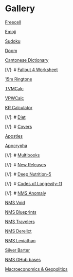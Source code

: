 # Gallery

[Freecell](http://freecell-mobile.appspot.com/)

[Emoji](https://bl.ocks.org/shirha/raw/8ecae0af3666d30a7210fb1b6e7d1df7/)

[Sudoku](https://bl.ocks.org/shirha/raw/f7299bf9862dd7f8c1c3b30d909ab5ff/)

[Doom](https://drive.google.com/open?id=15tkgXE1KFRBEXvJIuYmsN-htulK4ZceT)

[Cantonese Dictionary](https://bl.ocks.org/shirha/raw/ac03b7bdb80204080320763367014d98/)

[//]: # [Fallout 4 Worksheet](https://bl.ocks.org/shirha/raw/e53bf7f5821ed15ac469bbabafd1060e)

[15m Ringtone](https://bl.ocks.org/shirha/raw/1b5b145ed30e68aa7c6ee1039133a3ab/)

[TVMCalc](https://bl.ocks.org/shirha/raw/79a30ac4a4691286b03e1abf393d3ad9/)

[VPWCalc](https://bl.ocks.org/shirha/raw/a5b36440d91d35ec4f4afb423ce9b4ca/)

[KR Calculator](https://bl.ocks.org/shirha/raw/da239b2c87d0b0196a1491563eebed54/)

[//]: # [Diet](https://bl.ocks.org/shirha/raw/bf808f78666e33e8612666075e3877ed/)

[//]: # [Covers](https://bl.ocks.org/shirha/raw/e92996647c2f2029078c734efd51bd39/)

[Apostles](https://bl.ocks.org/shirha/raw/272818e67d0b952bc5188731c11c0c53/)

[Apocrypha](https://bl.ocks.org/shirha/raw/972a54b89c7dcbfe053eff385ab3dcd7/)

[//]: # [Multibooks](https://bl.ocks.org/shirha/raw/f75cd69b13b83d12acc0e7a4d576dbb8/)

[//]: # [New Releases](https://bl.ocks.org/shirha/raw/bb6c0e5046f8529c4ea1598be961ea11/)

[//]: # [Deep Nutrition-5](https://bl.ocks.org/shirha/raw/0f590c7351d4194b7c0facd04d914ba4/)

[//]: # [Codes of Longevity-11](https://bl.ocks.org/shirha/raw/0bde297ce8d5f5d2755e9e48c7ebbbc4/)

[//]: # [NMS Anomaly](https://bl.ocks.org/shirha/raw/f59a0d1fc170efb208251831e34dc8cd/)

[NMS Void](https://bl.ocks.org/shirha/raw/4abce9522fd08b6f99a23f808e396d80/)

[NMS Blueprints](https://bl.ocks.org/shirha/raw/87d7efae3cb0aaaba0a61b72773f82cb/)

[NMS Travelers](https://bl.ocks.org/shirha/raw/004f6d1386c72b4ac438fad61495376b/)

[NMS Derelict](https://bl.ocks.org/shirha/raw/dab64a35b092bee024462257100f5fc2/)

[NMS Leviathan](https://bl.ocks.org/shirha/raw/e8caf3d1bad34e86ad36c2f85508b19a/)

[Silver Barter](https://bl.ocks.org/shirha/raw/599eb864ae1703b6b0ad0cd21ecc19c6/)

[NMS GHub bases](https://bl.ocks.org/shirha/raw/44461905ea26e4a3ce0f8b33bd76fe17/)

[Macroeconomics & Geopolitics](https://bl.ocks.org/shirha/raw/9f6aa8c217c826a899f8956cf144a12b/)

